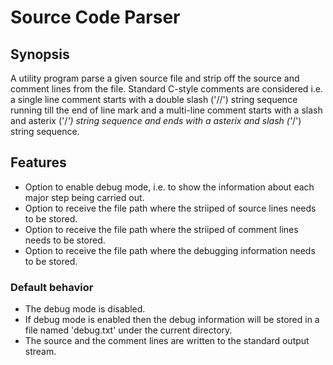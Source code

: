 # Source Code Parser
## Synopsis
A utility program parse a given source file and strip off the source and comment lines from the file. 
Standard C-style comments are considered i.e. a single line comment starts with a double slash ('//') string sequence running till the end of line mark and a multi-line comment starts with a slash and asterix ('/*') string sequence and ends with a asterix and slash ('*/') string sequence.

## Features
- Option to enable debug mode, i.e. to show the information about each major step being carried out.
- Option to receive the file path where the striiped of source lines needs to be stored.
- Option to receive the file path where the striiped of comment lines needs to be stored.
- Option to receive the file path where the debugging information needs to be stored.

### Default behavior
- The debug mode is disabled.
- If debug mode is enabled then the debug information will be stored in a file named 'debug.txt' under the current directory.
- The source and the comment lines are written to the standard output stream.
